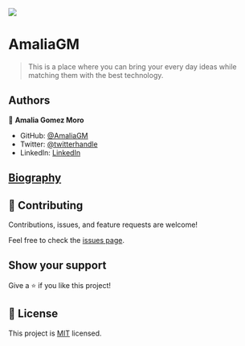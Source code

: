 ![](https://img.shields.io/badge/Microverse-blueviolet)

# AmaliaGM

>This is a place where you can bring your every day ideas while matching them with the best technology.

## Authors

👤 **Amalia Gomez Moro**


- GitHub: [@AmaliaGM](https://github.com/AmaliaGM)
- Twitter: [@twitterhandle](https://twitter.com/AmaliaGomezMoro)
- LinkedIn: [LinkedIn](https://www.linkedin.com/in/maria-amalia-gomez-moro/)

## [Biography](https://docs.google.com/document/d/1tPu6hiGT8NG87_lRsErIDBMe3N-O4J0V9IVUcZrR_Q8/edit?usp=sharing)

## 🤝 Contributing

Contributions, issues, and feature requests are welcome!

Feel free to check the [issues page](../../issues/).

## Show your support

Give a ⭐️ if you like this project!

## 📝 License

This project is [MIT](./MIT.md) licensed.
